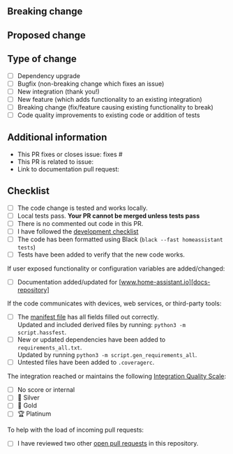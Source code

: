 <!--
  You are amazing! Thanks for contributing to our project!
  Please, DO NOT DELETE ANY TEXT from this template! (unless instructed).
-->
## Breaking change
<!--
  If your PR contains a breaking change for existing users, it is important
  to tell them what breaks, how to make it work again and why we did this.
  This piece of text is published with the release notes, so it helps if you
  write it towards our users, not us.
  Note: Remove this section if this PR is NOT a breaking change.
-->


## Proposed change
<!--
  Describe the big picture of your changes here to communicate to the
  maintainers why we should accept this pull request. If it fixes a bug
  or resolves a feature request, be sure to link to that issue in the
  additional information section.
-->


## Type of change
<!--
  What type of change does your PR introduce to Home Assistant?
  NOTE: Please, check only 1! box!
  If your PR requires multiple boxes to be checked, you'll most likely need to
  split it into multiple PRs. This makes things easier and faster to code review.
-->

- [ ] Dependency upgrade
- [ ] Bugfix (non-breaking change which fixes an issue)
- [ ] New integration (thank you!)
- [ ] New feature (which adds functionality to an existing integration)
- [ ] Breaking change (fix/feature causing existing functionality to break)
- [ ] Code quality improvements to existing code or addition of tests

## Additional information
<!--
  Details are important, and help maintainers processing your PR.
  Please be sure to fill out additional details, if applicable.
-->

- This PR fixes or closes issue: fixes #
- This PR is related to issue: 
- Link to documentation pull request: 

## Checklist
<!--
  Put an `x` in the boxes that apply. You can also fill these out after
  creating the PR. If you're unsure about any of them, don't hesitate to ask.
  We're here to help! This is simply a reminder of what we are going to look
  for before merging your code.
-->

- [ ] The code change is tested and works locally.
- [ ] Local tests pass. **Your PR cannot be merged unless tests pass**
- [ ] There is no commented out code in this PR.
- [ ] I have followed the [development checklist][dev-checklist]
- [ ] The code has been formatted using Black (`black --fast homeassistant tests`)
- [ ] Tests have been added to verify that the new code works.

If user exposed functionality or configuration variables are added/changed:

- [ ] Documentation added/updated for [www.home-assistant.io][docs-repository]

If the code communicates with devices, web services, or third-party tools:

- [ ] The [manifest file][manifest-docs] has all fields filled out correctly.  
      Updated and included derived files by running: `python3 -m script.hassfest`.
- [ ] New or updated dependencies have been added to `requirements_all.txt`.  
      Updated by running `python3 -m script.gen_requirements_all`.
- [ ] Untested files have been added to `.coveragerc`.

The integration reached or maintains the following [Integration Quality Scale][quality-scale]:
<!--
  The Integration Quality Scale scores an integration on the code quality
  and user experience. Each level of the quality scale consists of a list
  of requirements. We highly recommend getting your integration scored!
-->

- [ ] No score or internal
- [ ] 🥈 Silver
- [ ] 🥇 Gold
- [ ] 🏆 Platinum

<!--
  This project is very active and we have a high turnover of pull requests.

  Unfortunately, the number of incoming pull requests is higher than what our
  reviewers can review and merge so there is a long backlog of pull requests
  waiting for review. You can help here!
  
  By reviewing another pull request, you will help raise the code quality of
  that pull request and the final review will be faster. This way the general
  pace of pull request reviews will go up and your wait time will go down.
  
  When picking a pull request to review, try to choose one that hasn't yet
  been reviewed.

  Thanks for helping out!
-->

To help with the load of incoming pull requests:

- [ ] I have reviewed two other [open pull requests][prs] in this repository.

[prs]: https://github.com/home-assistant/core/pulls?q=is%3Aopen+is%3Apr+-author%3A%40me+-draft%3Atrue+-label%3Awaiting-for-upstream+sort%3Acreated-desc+review%3Anone

<!--
  Thank you for contributing <3

  Below, some useful links you could explore:
-->
[dev-checklist]: https://developers.home-assistant.io/docs/en/development_checklist.html
[manifest-docs]: https://developers.home-assistant.io/docs/en/creating_integration_manifest.html
[quality-scale]: https://developers.home-assistant.io/docs/en/next/integration_quality_scale_index.html
[docs-repository]: https://github.com/home-assistant/home-assistant.io
